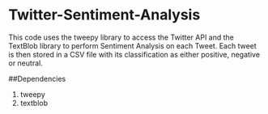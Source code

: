 # Twitter-Sentiment-Analysis

This code uses the tweepy library to access the Twitter API and the TextBlob library to perform Sentiment Analysis on each Tweet. 
Each tweet is then stored in a CSV file with its classification as either positive, negative or neutral.

##Dependencies

1. tweepy 
2. textblob 
